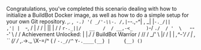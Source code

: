 Congratulations, you've completed this scenario dealing with how to initialize a BuildBot Docker image, as well as how to do a simple setup for your own Git repository.
           _,.
         ,` -.)
        '( _/'-\\-.
       /,|`--._,-^|            ,
       \_| |`-._/||          ,'|
         |  `-, / |         /  /
         |     || |        /  /
          `r-._||/   __   /  /
      __,-<_     )`-/  `./  /
     '  \   `---'   \   /  /                   Achievement Unlocked:
         |           |./  /                     BuildBot Warrior
         /           //  /
     \_/' \         |/  /
      |    |   _,^-'/  /
      |    , ``  (\/  /_
       \,.->._    \X-=/^
       (  /   `-._//^`
        `Y-.____(__}
         |     {__)
               ()`